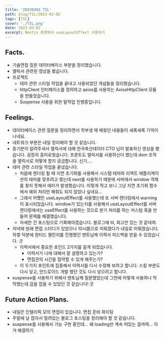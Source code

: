 ```yaml
---
title: '20230302 TIL'
path: blog/TIL/2023-03-02
tags: [TIL]
cover: './TIL.png'
date: 2023-03-02
excerpt: Nextjs 환경에서 useLayoutEffect 사용하기
---
```


## Facts.

* 기술면접 질문 데이터베이스 부분을 정리했습니다. 
* 엘릭서 관련된 영상을 봤습니다. 
* 프로젝트 
	* 테마 관련 스타일 작업을 끝내고 사용되었던 개념들을 정리했습니다. 
	* httpClient 인터페이스를 정의하고 axios를 사용하는 AxiosHttpClient 모듈을 만들었습니다. 
	* Suspense 사용을 위한 밑작업 진행중입니다. 

## Feelings.

* 데이터베이스 관련 질문을 정리하면서 학부생 때 배웠던 내용들이 새록새록 기억이 나네요.
* 네트워크 부분은 내일 정리해야 할 것 같습니다. 
* 동기분이 알려주셔서 엘릭서에 대해 한국축산데이터 CTO 님이 발표하신 영상을 봤습니다. 굉장히 흥미로웠습니다. 프론트도 엘릭서를 사용하신다 했는데 dom 조작을 엘릭서로 어떻게 할지 궁금합니다. 신기.... 
* 테마 관련 스타일 작업을 끝냈습니다.
	* 처음에 렌더링 될 때 지연 초기화를 사용해서 시스템 테마와 리액트 애플리케이션의 테마를 맞추려고 했는데 next를 사용하기 때문에 서버에서 window 객체를 찾지 못해서 에러가 발생했습니다. 이렇게 적고 보니 그냥  지연 초기화 함수에서 예외 처리만 해줘도 되지 않았나 싶네요... 
	* 그래서 어쨌든 useLayoutEffect를 사용했는데 또 서버 렌더링에서 warning이 표시되었습니다. window가 있는지를 사용해서 useLayoutEffect를 서버 렌더링에서는 useEffect를 사용하는 것으로 분기 처리를 하는 커스텀 훅을 만들어 문제를 해결했습니다. 
	* 자세한 건 포스팅으로 기록해야겠습니다. 블로그에 til, 회고만 있는 것 같네여.
* 저녁에 원래 면접 스터디가 있었으나 10시쯤으로 미뤄졌다가 내일로 미뤄졌습니다. 하핳 덕분에 원티드 챌린지를 진행했던 멘토님께 이력서 피드백을 받을 수 있었습니다. 굿
	* 이력서에서 중요한 포인드 2가지를 알게 되었습니다. 
		* 이력서가 나에 대해서 잘 설명하고 있는가? 
		* 면접관의 시간을 절약할 수 있게 해주는가? 
	* 이 두가지 포인트에 집중해서 이력서를 다시 수정해 보려고 합니다. 스킬 부분도 다시 넣고, 안드로이드 개발 했던 것도 다시 넣으려고 합니다. 
* suspense를 사용하기 위해서 멘토님께 질문했었는데 그전에 어떻게 사용하나 막막했는데 감을 잡을 수 있었던 것 같습니다! 굿


## Future Action Plans.

* 내일은 인텔리픽 모의 면접이 있습니다. 면접 준비 화이팅
* 주말에 날 잡아서 밀려있는 블로그 포스팅을 정리해야 할 것 같습니다. 
* suspense를 사용해서 기능 구현 중인데... 왜 loading만 계속 떠있는 걸까여... 이거 해결하기